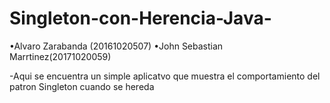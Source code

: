# Singleton-con-Herencia-Java-
•Alvaro Zarabanda (20161020507)
•John Sebastian Marrtinez(20171020059)

-Aqui se encuentra un simple aplicatvo que muestra el comportamiento del patron Singleton cuando se hereda 
